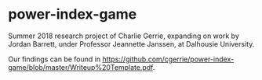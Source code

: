 # power-index-game

Summer 2018 research project of Charlie Gerrie, expanding on work by Jordan Barrett, under Professor Jeannette Janssen, at Dalhousie University.

Our findings can be found in https://github.com/cgerrie/power-index-game/blob/master/Writeup%20Template.pdf.
